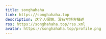 ```yaml
---
title: songhahaha
link: https://songhahaha.top
description: 这个人很懒，没有写博客描述
rss: https://songhahaha.top/rss.xml
avatar: https://songhahaha.top/profile.png
---
```

